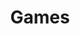 ---
title: 'Games'
description: 'If you came here to play games, then you have landed in the right spot!'
featured_image: '/alien.png'
type: 'games'
---